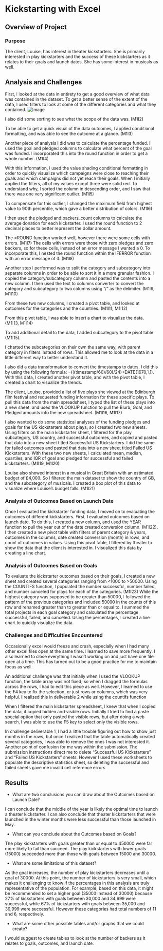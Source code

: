 # Kickstarting with Excel

## Overview of Project

### Purpose
The client, Louise, has interest in theater kickstarters. She is primarily interested in play kickstarters and the success of these kickstarters as it relates to their goals and launch dates. She has some interest in musicals as well.
## Analysis and Challenges
First, I looked at the data in entirety to get a good overview of what data was contained in the dataset. To get a better sense of the extent of the data, I used filters to look at some of the different categories and what they contained. ![Image](/assets/images.M1I1.png)

I also did some sorting to see what the scope of the data was. (M1I2)

To be able to get a quick visual of the data outcomes, I applied conditional formatting, and was able to see the outcome at a glance. (M1I3)

Another piece of analysis I did was to calculate the percentage funded. I used the goal and pledged columns to calculate what percent of the goal was funded. I incorporated this into the round function in order to get a whole number. (M1I4)

With this information, I used the value shading conditional formatting in order to quickly visualize which campaigns were close to reaching their goals and which campaigns did not yet reach their goals. When I initially applied the filters, all of my values except three were solid red. To understand why, I sorted the column in descending order, and I saw that there was one very significant outlier. (M1I5)

To compensate for this outlier, I changed the maximum field from highest value to 90th percentile, which gave a better distribution of colors. (M1I6)

I then used the pledged and backers_count columns to calculate the average donation for each kickstarter. I used the round function to 2 decimal places to better represent the dollar amount.

The =ROUND function worked well, however there were some cells with errors. (M1I7) The cells with errors were those with zero pledges and zero backers, so for these cells, instead of an error message I wanted a 0. To incorporate this, I nested the round function within the IFERROR function with an error message of 0. (M1I8)

Another step I performed was to split the category and subcategory into separate columns in order to be able to sort it in a more granular fashion. I copied the category/subcategory column and pasted the contents into a new column. I then used the text to columns converter to convert the category and subcategory to two columns using “/” as the delimiter. (M1I9, M1I10)

From these two new columns, I created a pivot table, and looked at outcomes for the categories and the countries. (M1I11, M1I12)

From this pivot table, I was able to insert a chart to visualize the data. (M1I13, M1I14)

To add additional detail to the data, I added subcategory to the pivot table (M1I15).

I charted the subcategories on their own the same way, with parent category in filters instead of rows. This allowed me to look at the data in a little different way to better understand it.

I also did a data transformation to convert the timestamps to dates. I did this by using the following formula: =(((timestamp/60)/60)/24)+DATE(1970,1,1). With this data, I created another pivot table, and with the pivot table, I created a chart to visualize the trends.

The client, Louise, provided a list of five plays she viewed at the Edinburgh film festival and requested funding information for these specific plays. To pull this data from the main spreadsheet, I typed the list of these plays into a new sheet, and used the VLOOKUP function to pull the Blurb, Goal, and Pledged amounts into the new spreadsheet. (M1I16, M1I17)

I also wanted to do some statistical analyses of the funding pledges and goals for the US kickstarters about plays, so I created two new sheets. Using filters on the main kickstarter sheet, I filtered for the play subcategory, US country, and successful outcomes, and copied and pasted that data into a new sheet titled Successful US Kickstarters. I did the same for failed outcomes and pasted that data into a new sheet titled Failed US Kickstarters. With these two new sheets, I calculated mean, median, quartiles, and IQR of goal and pledged for successful and failed kickstarters. (M1I19, M1I20)

Louise also showed interest in a musical in Great Britain with an estimated budget of £4,000. So I filtered the main dataset to show the country of GB, and the subcategory of musicals. I created a box plot of this data to visualize where Louise’s budget falls. (M1I21)
### Analysis of Outcomes Based on Launch Date

Once I evaluated the kickstarter funding data, I moved on to evaluating the outcomes of different kickstarters. First, I evaluated outcomes based on launch date. To do this, I created a new column, and used the YEAR function to pull the year out of the date created conversion column. (M1I22). I then created a new pivot table with filters of parent category & years, outcomes in the columns, date created conversion (month) in rows, and count of outcomes in values. Using this pivot table, I filtered by theater to show the data that the client is interested in. I visualized this data by creating a line chart.
### Analysis of Outcomes Based on Goals

To evaluate the kickstarter outcomes based on their goals, I created a new sheet and created several categories ranging from <1000 to >50000. Using the COUNTIFS function, I populated the number successful, number failed, and number canceled for plays for each of the categories. (M1I23) While the highest category was supposed to be greater than 50000, I followed the pattern of the previous categories and included 50000 in the counts of this row and renamed greater than to greater than or equal to. I summed the total projects in each goal category and calculated the percentage successful, failed, and canceled. Using the percentages, I created a line chart to quickly visualize the data.
### Challenges and Difficulties Encountered

Occasionally excel would freeze and crash, especially when I had many other excel files open at the same time. I learned to save more frequently. I also learned to close everything I wasn’t working on and just have one file open at a time. This has turned out to be a good practice for me to maintain focus as well.

An additional challenge was that initially when I used the VLOOKUP function, the table array was not fixed, so when I dragged the formulas across the rows, I had to edit this piece as well. However, I learned to use the F4 key to fix the selection, or just rows or columns, which was very helpful. I realized this in deliverable 2 while using the countifs function

When I filtered the main kickstarter spreadsheet, I knew that when I copied the data, it copied hidden and visible rows. Initially I tried to find a paste special option that only pasted the visible rows, but after doing a web search, I was able to use the F5 key to select only the visible rows.

In challenge deliverable 1, I had a little trouble figuring out how to show just months in the rows, but once I realized that the table automatically created several categories,
I was able to remove the ones I was not interested it.
Another point of confusion for me was within the submission. The submission instructions direct me to delete “Successful US Kickstarters” and “Failed US Kickstarters” sheets. However I used these worksheets to populate the descriptive statistics sheet, so deleting the successful and failed sheets gave me invalid cell reference errors.

## Results

- What are two conclusions you can draw about the Outcomes based on Launch Date?

I can conclude that the middle of the year is likely the optimal time to launch a theater kickstarter. I can also conclude that theater kickstarters that were launched in the winter months were less successful than those launched in May.

- What can you conclude about the Outcomes based on Goals?

The play kickstarters with goals greater than or equal to 450000 were far more likely to fail than succeed. The play kickstarters with lower goals (15000) succeeded more than those with goals between 15000 and 30000.

- What are some limitations of this dataset?

As the goal increases, the number of play kickstarters decreases until a goal of 30000. At this point, the number of kickstarters is very small, which makes it challenging to know if the percentages in this analysis are truly representative of the population. For example, based on this data, it might be recommended to set a higher goal (35000 instead of 30000) because 27% of kickstarters with goals between 30,000 and 34,999 were successful, while 67% of kickstarters with goals between 35,000 and 39,999 were successful. However these categories had total numbers of 11 and 6, respectively.

- What are some other possible tables and/or graphs that we could create?

I would suggest to create tables to look at the number of backers as it relates to goals, outcomes, and launch date. 

